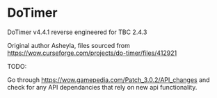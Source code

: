 # DoTimer
DoTimer v4.4.1 reverse engineered for TBC 2.4.3

Original author Asheyla, files sourced from https://wow.curseforge.com/projects/do-timer/files/412921

TODO:

Go through https://wow.gamepedia.com/Patch_3.0.2/API_changes and check for any API dependancies that rely on new api functionality.
